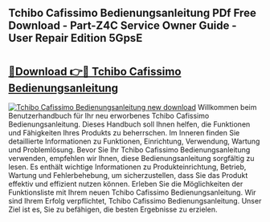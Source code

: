 ## Tchibo Cafissimo Bedienungsanleitung PDf Free Download - Part-Z4C Service Owner Guide - User Repair Edition 5GpsE

# <h2><a href="http://df3dqkt.blite.top/?on=Tchibo+Cafissimo+Bedienungsanleitung">🔗Download 👉🔴 Tchibo Cafissimo Bedienungsanleitung</a></h2>

[![Tchibo Cafissimo Bedienungsanleitung new download](https://i.imgur.com/lujVjoI.png)](http://df3dqkt.blite.top/?on=Tchibo+Cafissimo+Bedienungsanleitung)
Willkommen beim Benutzerhandbuch für Ihr neu erworbenes Tchibo Cafissimo Bedienungsanleitung. Dieses Handbuch soll Ihnen helfen, die Funktionen und Fähigkeiten Ihres Produkts zu beherrschen. Im Inneren finden Sie detaillierte Informationen zu Funktionen, Einrichtung, Verwendung, Wartung und Problemlösung. Bevor Sie Ihr Tchibo Cafissimo Bedienungsanleitung verwenden, empfehlen wir Ihnen, diese Bedienungsanleitung sorgfältig zu lesen. Es enthält wichtige Informationen zu Produkteinrichtung, Betrieb, Wartung und Fehlerbehebung, um sicherzustellen, dass Sie das Produkt effektiv und effizient nutzen können. Erleben Sie die Möglichkeiten der Funktionsliste mit Ihrem neuen Tchibo Cafissimo Bedienungsanleitung. Wir sind Ihrem Erfolg verpflichtet, Tchibo Cafissimo Bedienungsanleitung. Unser Ziel ist es, Sie zu befähigen, die besten Ergebnisse zu erzielen.

